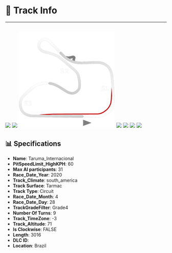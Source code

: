 # 🏁 Track Info

---
![](image_1.jpg)
![](image_2.jpg)
![](image_3.jpg)
![](image_4.jpg)
![](image_5.jpg)
![](image_6.jpg)
![](image_7.jpg)
---

## 📊 Specifications

- **Name**: Taruma_Internacional
- **PitSpeedLimit_HighKPH**: 60
- **Max AI participants**: 31
- **Race_Date_Year**: 2020
- **Track_Climate**: south_america
- **Track Surface**: Tarmac
- **Track Type**: Circuit
- **Race_Date_Month**: 4
- **Race_Date_Day**: 28
- **TrackGradeFilter**: Grade4
- **Number Of Turns**: 9
- **Track_TimeZone**: -3
- **Track_Altitude**: 71
- **Is Clockwise**: FALSE
- **Length**: 3016
- **DLC ID**: 
- **Location**: Brazil
